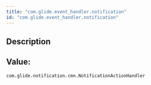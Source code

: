 ```yaml
---
title: "com.glide.event_handler.notification"
id: "com.glide.event_handler.notification"
---
```

## Description



## Value: 
```
com.glide.notification.cmn.NotificationActionHandler
```